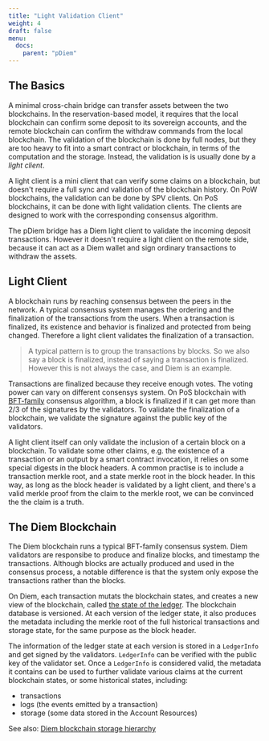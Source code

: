 ```yaml
---
title: "Light Validation Client"
weight: 4
draft: false
menu:
  docs:
    parent: "pDiem"
---
```


## The Basics

A minimal cross-chain bridge can transfer assets between the two blockchains. In the reservation-based model, it requires that the local blockchain can confirm some deposit to its sovereign accounts, and the remote blockchain can confirm the withdraw commands from the local blockchain. The validation of the blockchain is done by full nodes, but they are too heavy to fit into a smart contract or blockchain, in terms of the computation and the storage. Instead, the validation is is usually done by a _light client_.

A light client is a mini client that can verify some claims on a blockchain, but doesn't require a full sync and validation of the blockchain history. On PoW blockchains, the validation can be done by SPV clients. On PoS blockchains, it can be done with light validation clients. The clients are designed to work with the corresponding consensus algorithm.

The pDiem bridge has a Diem light client to validate the incoming deposit transactions. However it doesn't require a light client on the remote side, because it can act as a Diem wallet and sign ordinary transactions to withdraw the assets.

## Light Client

A blockchain runs by reaching consensus between the peers in the network. A typical consensus system manages the ordering and the finalization of the transactions from the users. When a transaction is finalized, its existence and behavior is finalized and protected from being changed. Therefore a light client validates the finalization of a transaction.

> A typical pattern is to group the transactions by blocks. So we also say a block is finalized, instead of saying a transaction is finalized. However this is not always the case, and Diem is an example.

Transactions are finalized because they receive enough votes. The voting power can vary on different consensys system. On PoS blockchain with [BFT-family](https://en.wikipedia.org/wiki/Byzantine_fault) consensus algorithm, a block is finalized if it can get more than 2/3 of the signatures by the validators. To validate the finalization of a blockchain, we validate the signature against the public key of the validators.

A light client itself can only validate the inclusion of a certain block on a blockchain. To validate some other claims, e.g. the existence of a transaction or an output by a smart contract invocation, it relies on some special digests in the block headers. A common practise is to include a transaction merkle root, and a state merkle root in the block header. In this way, as long as the block header is validated by a light client, and there's a valid merkle proof from the claim to the merkle root, we can be convinced the the claim is a truth.

## The Diem Blockchain

The Diem blockchain runs a typical BFT-family consensus system. Diem validators are responsibe to produce and finalize blocks, and timestamp the transactions. Although blocks are actually produced and used in the consensus process, a notable difference is that the system only expose the transactions rather than the blocks.

On Diem, each transaction mutats the blockchain states, and creates a new view of the blockchain, called [the state of the ledger](https://developers.diem.com/docs/core/diem-protocol#transactions-and-states). The blockchain database is versioned. At each version of the ledger state, it also produces the metadata including the merkle root of the full historical transactions and storage state, for the same purpose as the block header.

The information of the ledger state at each version is stored in a `LedgerInfo` and get signed by the validators. `LedgerInfo` can be verified with the public key of the validator set. Once a `LedgerInfo` is considered valid, the metadata it contains can be used to further validate various claims at the current blockchain states, or some historical states, including:

- transactions
- logs (the events emitted by a transaction)
- storage (some data stored in the Account Resources)

See also: [Diem blockchain storage hierarchy](https://github.com/diem/diem/tree/master/storage)
